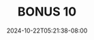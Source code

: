 --- 
title: "BONUS 10"
description: "video  video bokep BONUS 10 durasi panjang video full  "
date: 2024-10-22T05:21:38-08:00
file_code: "cbj03egpbzqe"
draft: false
cover: "yurst740dmpzszlu.jpg"
tags: ["BONUS", "bokep-indo", "bokep-viral", "bokep-ig"]
length: 117
fld_id: "1398218"
foldername: ".Wardina Hijab mantap  25 Video"
categories: [".Wardina Hijab mantap  25 Video"]
views: 68
---